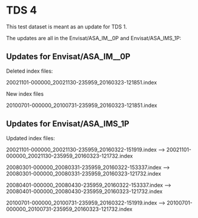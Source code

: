 # TDS 4

This test dataset is meant as an update for TDS 1.

The updates are all in the Envisat/ASA_IM__0P and Envisat/ASA_IMS_1P:

## Updates for Envisat/ASA_IM__0P

Deleted index files:

20021101-000000_20021130-235959_20160323-121851.index

New index files

20100701-000000_20100731-235959_20160323-121851.index

## Updates for Envisat/ASA_IMS_1P

Updated index files:

20021101-000000_20021130-235959_20160322-151919.index -->
20021101-000000_20021130-235959_20160323-121732.index

20080301-000000_20080331-235959_20160322-153337.index -->
20080301-000000_20080331-235959_20160323-121732.index

20080401-000000_20080430-235959_20160322-153337.index -->
20080401-000000_20080430-235959_20160323-121732.index

20100701-000000_20100731-235959_20160322-151919.index -->
20100701-000000_20100731-235959_20160323-121732.index
